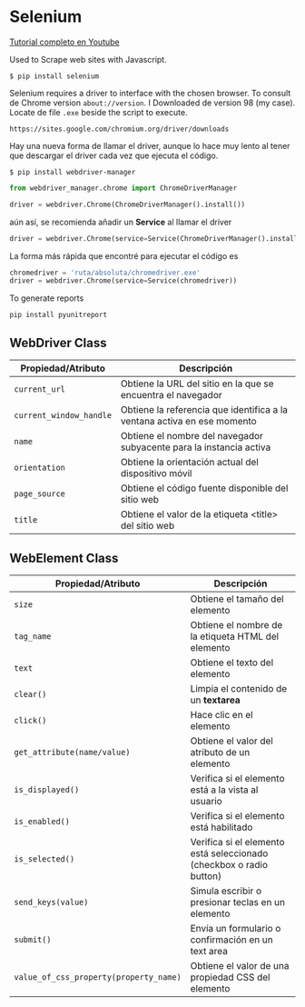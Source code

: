 # Selenium

[Tutorial completo en Youtube](https://www.youtube.com/playlist?list=PLjM3-neCG6qx4RFeq2X-TpWS_tJTk1qZP)

Used to Scrape web sites with Javascript.

```
$ pip install selenium
```

Selenium requires a driver to interface with the chosen browser. To consult de Chrome version `about://version`. I Downloaded de version 98 (my case). Locate de file `.exe` beside the script to execute.
```
https://sites.google.com/chromium.org/driver/downloads
```



Hay una nueva forma de llamar el driver, aunque lo hace muy lento al tener que descargar el driver cada vez que ejecuta el código.

```
$ pip install webdriver-manager
```
```py
from webdriver_manager.chrome import ChromeDriverManager

driver = webdriver.Chrome(ChromeDriverManager().install())
```

aún así, se recomienda añadir un **Service** al llamar el driver
```py
driver = webdriver.Chrome(service=Service(ChromeDriverManager().install()))
```

La forma más rápida que encontré para ejecutar el código es
```py
chromedriver = 'ruta/absoluta/chromedriver.exe'
driver = webdriver.Chrome(service=Service(chromedriver))
```


To generate reports

```
pip install pyunitreport
```

## WebDriver Class

Propiedad/Atributo | Descripción
------------------ | -----------
`current_url`	| Obtiene la URL del sitio en la que se encuentra el navegador
`current_window_handle` | Obtiene la referencia que identifica a la ventana activa en ese momento
`name` | Obtiene el nombre del navegador subyacente para la instancia activa
`orientation`	| Obtiene la orientación actual del dispositivo móvil
`page_source`	| Obtiene el código fuente disponible del sitio web
`title` | Obtiene el valor de la etiqueta \<title\> del sitio web

 ## WebElement Class

 Propiedad/Atributo	| Descripción
 ------------------ | -----------
`size` | Obtiene el tamaño del elemento
`tag_name` | Obtiene el nombre de la etiqueta HTML del elemento
`text` | Obtiene el texto del elemento
`clear()` | Limpia el contenido de un **textarea**
`click()` | Hace clic en el elemento
`get_attribute(name/value)` | Obtiene el valor del atributo de un elemento
`is_displayed()` | Verifica si el elemento está a la vista al usuario
`is_enabled()` | Verifica si el elemento está habilitado
`is_selected()` | Verifica si el elemento está seleccionado (checkbox o radio button)
`send_keys(value)` | Simula escribir o presionar teclas en un elemento
`submit()` | Envía un formulario o confirmación en un text area
`value_of_css_property(property_name)` | Obtiene el valor de una propiedad CSS del elemento